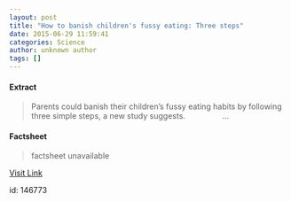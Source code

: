```yaml
---
layout: post
title: "How to banish children's fussy eating: Three steps"
date: 2015-06-29 11:59:41
categories: Science
author: unknown author
tags: []
---
```



#### Extract
>Parents could banish their children’s fussy eating habits by following three simple steps, a new study suggests.                 ...

#### Factsheet
>factsheet unavailable

[Visit Link](http://www.sciencedaily.com/releases/2015/06/150629075941.htm)

id:  146773


